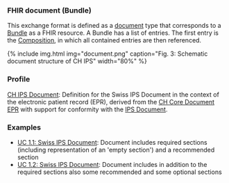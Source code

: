 ### FHIR document (Bundle)
This exchange format is defined as a [document](https://hl7.org/fhir/R4/documents.html) type that corresponds to a [Bundle](https://hl7.org/fhir/R4/bundle.html) as a FHIR resource. A Bundle has a list of entries. The first entry is the [Composition](https://hl7.org/fhir/R4/composition.html), in which all contained entries are then referenced.

{% include img.html img="document.png" caption="Fig. 3: Schematic document structure of CH IPS" width="80%" %}


### Profile
[CH IPS Document](StructureDefinition-ch-ips-document.html): Definition for the Swiss IPS Document in the context of the electronic patient record (EPR), derived from the [CH Core Document EPR](https://fhir.ch/ig/ch-core/5.0.0/StructureDefinition-ch-core-document-epr.html) with support for conformity with the [IPS Document](https://hl7.org/fhir/uv/ips/2024Sep/StructureDefinition-Bundle-uv-ips.html).

### Examples
* [UC 1.1: Swiss IPS Document](Bundle-UC1-SwissIpsDocument1.html): Document includes required sections (including representation of an 'empty section') and a recommended section
* [UC 1.2: Swiss IPS Document](Bundle-UC1-SwissIpsDocument2.html): Document includes in addition to the required sections also some recommended and some optional sections
